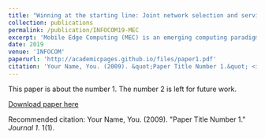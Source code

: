 ```yaml
---
title: "Winning at the starting line: Joint network selection and service placement for mobile edge computing"
collection: publications
permalink: /publication/INFOCOM19-MEC
excerpt: 'Mobile Edge Computing (MEC) is an emerging computing paradigm in which computational capabilities are pushed from the central cloud to the network edges. However, preserving the satisfactory quality-of-service (QoS) for user applications is non-trivial among multiple densely dispersed yet capacity constrained MEC nodes. This is mainly because both the access network and edge nodes are vulnerable to network congestion. Previous works are mostly limited to optimizing the QoS through dynamic service placement, while ignoring the critical effects of access network selection on the network congestion. In this paper, we study the problem of jointly optimizing the access network selection and service placement for MEC, towards the goal of improving the QoS by balancing the access, switching and communication delay. Specifically, we first design an efficient online framework to decompose the long-term optimization problem into a series of one-shot problems. To address the NP-hardness of the one-shot problem, we further propose an iteration-based algorithm to derive a computation efficient solution. Both rigorous theoretical analysis on the optimality gap and extensive trace-driven simulations validate the efficacy of our proposed solution.'
date: 2019
venue: 'INFOCOM'
paperurl: 'http://academicpages.github.io/files/paper1.pdf'
citation: 'Your Name, You. (2009). &quot;Paper Title Number 1.&quot; <i>Journal 1</i>. 1(1).'
---
```

This paper is about the number 1. The number 2 is left for future work.

[Download paper here](http://academicpages.github.io/files/paper1.pdf)

Recommended citation: Your Name, You. (2009). "Paper Title Number 1." <i>Journal 1</i>. 1(1).
